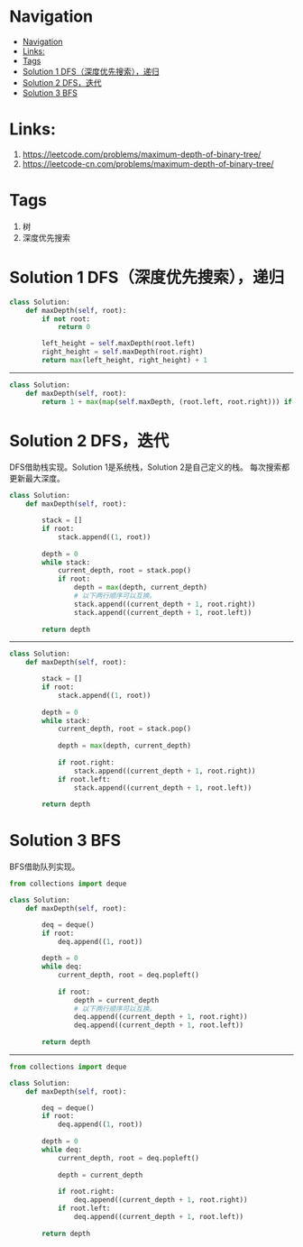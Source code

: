 # Navigation
- [Navigation](#navigation)
- [Links:](#links)
- [Tags](#tags)
- [Solution 1 DFS（深度优先搜索），递归](#solution-1-dfs深度优先搜索递归)
- [Solution 2 DFS，迭代](#solution-2-dfs迭代)
- [Solution 3 BFS](#solution-3-bfs)

# Links:
1. https://leetcode.com/problems/maximum-depth-of-binary-tree/
2. https://leetcode-cn.com/problems/maximum-depth-of-binary-tree/

# Tags
1. 树
2. 深度优先搜索

# Solution 1 DFS（深度优先搜索），递归
```python
class Solution:
    def maxDepth(self, root):
        if not root:
            return 0

        left_height = self.maxDepth(root.left)
        right_height = self.maxDepth(root.right)
        return max(left_height, right_height) + 1
```

---
```python
class Solution:
    def maxDepth(self, root):
        return 1 + max(map(self.maxDepth, (root.left, root.right))) if root else 0
```

# Solution 2 DFS，迭代
DFS借助栈实现。Solution 1是系统栈，Solution 2是自己定义的栈。
每次搜索都更新最大深度。
```python
class Solution:
    def maxDepth(self, root):

        stack = []
        if root:
            stack.append((1, root))
        
        depth = 0
        while stack:
            current_depth, root = stack.pop()
            if root:
                depth = max(depth, current_depth)
                # 以下两行顺序可以互换。
                stack.append((current_depth + 1, root.right))
                stack.append((current_depth + 1, root.left))
        
        return depth
```
---
```python
class Solution:
    def maxDepth(self, root):

        stack = []
        if root:
            stack.append((1, root))
        
        depth = 0
        while stack:
            current_depth, root = stack.pop()
            
            depth = max(depth, current_depth)
                
            if root.right:
                stack.append((current_depth + 1, root.right))
            if root.left:
                stack.append((current_depth + 1, root.left))
        
        return depth
```

# Solution 3 BFS
BFS借助队列实现。
```python
from collections import deque

class Solution:
    def maxDepth(self, root):

        deq = deque()
        if root:
            deq.append((1, root))
        
        depth = 0
        while deq:
            current_depth, root = deq.popleft()
            
            if root:
                depth = current_depth
                # 以下两行顺序可以互换。
                deq.append((current_depth + 1, root.right))
                deq.append((current_depth + 1, root.left))
        
        return depth
```
---
```python
from collections import deque

class Solution:
    def maxDepth(self, root):

        deq = deque()
        if root:
            deq.append((1, root))
        
        depth = 0
        while deq:
            current_depth, root = deq.popleft()
            
            depth = current_depth
            
            if root.right:
                deq.append((current_depth + 1, root.right))
            if root.left:
                deq.append((current_depth + 1, root.left))
        
        return depth
```